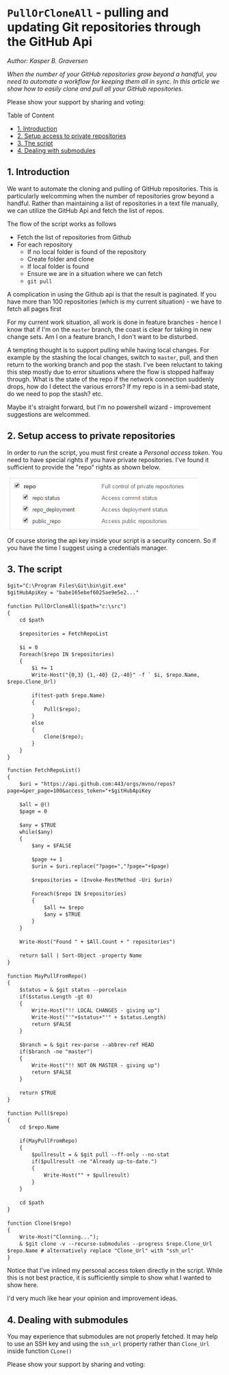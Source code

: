 ﻿# `PullOrCloneAll` - pulling and updating Git repositories through the GitHub Api
*Author: Kasper B. Graversen*
<ArticleHeaderUrls/>
<Categories Tags="Git, GitHub, Powershell">
</Categories>


*When the number of your GitHub repositories grow beyond a handful, you need to automate a workflow for keeping them all in sync. 
In this article we show how to easily clone and pull all your GitHub repositories.*


Please show your support by sharing and voting:

<SocialShareButtons>
</SocialShareButtons>


Table of Content

   * [1. Introduction](#introduction)
   * [2. Setup access to private repositories](#setup-access-to-private-repositories)
   * [3. The script](#the-script)
   * [4. Dealing with submodules](#dealing-with-submodules)

	 
## 1. Introduction

We want to automate the cloning and pulling of GitHub repositories. This is particularly welcomming when the number of repositories grow beyond a handful.
Rather than maintaining a list of repositories in a text file manually, we can utilize the GitHub Api and fetch the list of repos.

The flow of the script works as follows

  * Fetch the list of repositories from Github
  * For each repository
    * If no local folder is found of the repository 
	 * Create folder and clone
    * If local folder is found
	 * Ensure we are in a situation where we can fetch
	 * `git pull`

A complication in using the Github api is that the result is paginated. If you have more than 100 repositories (which is my current situation) - we have to fetch all pages first
	 
For my current work situation, all work is done in feature branches - hence I know that if I'm on the `master` branch, the coast is clear for taking in new change sets. Am I on a feature branch, I don't want to be disturbed. 

A tempting thought is to support pulling while having local changes. For example by the stashing the local changes, switch to `master`, pull, and then return to the working branch and pop the stash. I've been reluctant to taking this step mostly due to error situations where the flow is stopped halfway through. What is the state of the repo if  the network connection suddenly drops, how do I detect the various errors? If my repo is in a semi-bad state, do we need to pop the stash? etc. 

Maybe it's straight forward, but I'm no powershell wizard - improvement suggestions are welcommed.



## 2. Setup access to private repositories

In order to run the script, you must first create a *Personal access token*. You need to have special rights if you have private repositories. I've found it sufficient to provide the "repo" rights as shown below.

<img src="img/pullorcloneall-github-rights.png">

Of course storing the api key inside your script is a security concern. So if you have the time I suggest using a credentials manager.



## 3. The script 

```
$git="C:\Program Files\Git\bin\git.exe"
$gitHubApiKey = "babe165ebef6025ae9e5e2..."

function PullOrCloneAll($path="c:\src")
{
	cd $path
	
	$repositories = FetchRepoList
	
	$i = 0
	Foreach($repo IN $repositories)
	{ 
		$i += 1
		Write-Host("{0,3} {1,-40} {2,-40}" -f ` $i, $repo.Name, $repo.Clone_Url)
		
		if(test-path $repo.Name)
		{
			Pull($repo);
		}
		else
		{
			Clone($repo);
		}		
	}
}
```

```
function FetchRepoList()
{
	$uri = "https://api.github.com:443/orgs/mvno/repos?page=&per_page=100&access_token="+$gitHubApiKey
	
	$all = @()
	$page = 0
	
	$any = $TRUE
	while($any)
	{
		$any = $FALSE

		$page += 1		
		$urin = $uri.replace("?page=","?page="+$page)

		$repositories = (Invoke-RestMethod -Uri $urin) 

		Foreach($repo IN $repositories)
		{
			$all += $repo
			$any = $TRUE
		}
	}
	
	Write-Host("Found " + $All.Count + " repositories")
	
	return $all | Sort-Object -property Name
}

function MayPullFromRepo()
{
	$status = & $git status --porcelain
	if($status.Length -gt 0)
	{
		Write-Host("!! LOCAL CHANGES - giving up")
    	Write-Host("'"+$status+"'" + $status.Length)
		return $FALSE
	}
	
	$branch = & $git rev-parse --abbrev-ref HEAD
	if($branch -ne "master")
	{
		Write-Host("!! NOT ON MASTER - giving up")		
		return $FALSE
	}
	
	return $TRUE
}

function Pull($repo)
{	
	cd $repo.Name
	
	if(MayPullFromRepo)
	{
		$pullresult = & $git pull --ff-only --no-stat
		if($pullresult -ne "Already up-to-date.")
		{
			Write-Host("" + $pullresult)				
		}
	}
	
	cd $path
}

function Clone($repo)
{
	Write-Host("Clonning...");
	& $git clone -v --recurse-submodules --progress $repo.Clone_Url $repo.Name # alternatively replace "Clone_Url" with "ssh_url" 
}
```

Notice that I've inlined my personal access token directly in the script. While this is not best practice, it is sufficiently simple to show what I wanted to show here. 

I'd very much like hear your opinion and improvement ideas.



## 4. Dealing with submodules 
You may experience that submodules are not properly fetched. It may help to use an SSH key and using the `ssh_url` property rather than `Clone_Url` inside function `CLone()`



Please show your support by sharing and voting:
<SocialShareButtons>
</SocialShareButtons>



<br><br>
<CommentText>
</CommentText>

<br><br>
